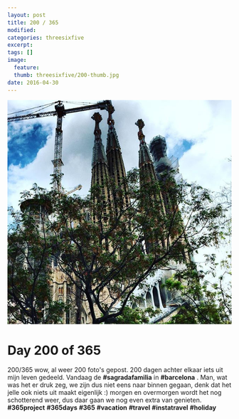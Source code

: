 ```yaml
---
layout: post
title: 200 / 365
modified:
categories: threesixfive
excerpt:
tags: []
image:
  feature: 
  thumb: threesixfive/200-thumb.jpg
date: 2016-04-30
---
```


![200](/images/threesixfive/200.jpg)

# Day 200 of 365

200/365 wow, al weer 200 foto&#39;s gepost. 200 dagen achter elkaar iets uit mijn leven gedeeld. Vandaag de **\#sagradafamilia** in **\#barcelona** . Man, wat was het er druk zeg, we zijn dus niet eens naar binnen gegaan, denk dat het jelle ook niets uit maakt eigenlijk :) morgen en overmorgen wordt het nog schotterend weer, dus daar gaan we nog even extra van genieten. **\#365project** **\#365days** **\#365** **\#vacation** **\#travel** **\#instatravel** **\#holiday**
